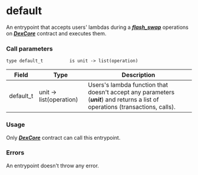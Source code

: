 # default

An entrypoint that accepts users' lambdas during a [_**flash\_swap**_](../../dexcore-contract/entrypoints-overview/dex-entrypoints/flash\_swap.md) operations on [_**DexCore**_](../../dexcore-contract/) contract and executes them.

### Call parameters

```pascaligo
type default_t          is unit -> list(operation)
```

| Field      | Type                    | Description                                                                                                                     |
| ---------- | ----------------------- | ------------------------------------------------------------------------------------------------------------------------------- |
| default\_t | unit -> list(operation) | Users's lambda function that doesn't accept any parameters (_**unit**_) and returns a list of operations (transactions, calls). |

### Usage

Only [_**DexCore**_](../../dexcore-contract/) contract can call this entrypoint.

### Errors

An entrypoint doesn't throw any error.
